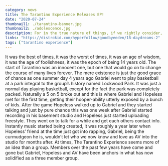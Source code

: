 ```yaml
---
category: news
title: The Tarantino Experience Releases EP!
date: "2020-07-24"
thumbnail1: ./tarantino-banner.jpg
thumbnail2: ./adolescence.jpg
description: For in the true nature of things, if we rightly consider, every green tree is far more glorious than if it were made of gold and silver.
links: "https://distrokid.com/hyperfollow/goodbyeeden/18-daydreams-2"
tags: ["tarantino experience"]
---
```


It was the best of times, it was the worst of times, it was an age of wisdom, it was the age of foolishness, it was the epoch of being 14 years old. The start of Tarantino was an innocent one, but one that would go on to change the course of many lives forever. The mere existence is just the good grace of chance as one summer day 4 years ago Gabriel went to play basketball at a park integral to the group’s history named Lockwood Park. It was just a normal day playing basketball, except for the fact the park was completely packed. Naturally a 5 on 5 broke out and this is where Gabriel and Hopeless met for the first time, getting their hooper-ability utterly exposed by a bunch of kids. After the game Hopeless walked up to Gabriel and they started talking and just by pure chance this was one week after Gabriel started recording in his basement studio and Hopeless just started uploading freestyle. They went on to talk for a while and get each others contact info. Instantly music started being created, it was roughly a year later when Hopeless’ friend at the time just got into rapping, Gabriel, being the curmudgeon he is, wouldn’t let who we now know and love as AV into the studio for months after. At times, The Tarantino Experience seems more of an idea than a group. Members over the past few years have come and gone but Gabriel, Hopeless and AV have been anchors in what has now solidified as a three member group.
